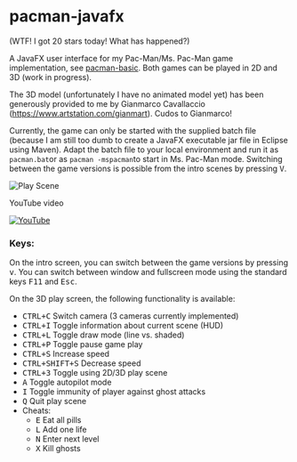 # pacman-javafx

(WTF! I got 20 stars today! What has happened?)

A JavaFX user interface for my Pac-Man/Ms. Pac-Man game implementation, see [pacman-basic](https://github.com/armin-reichert/pacman-basic). Both games can be played in 2D and 3D (work in progress).

The 3D model (unfortunately I have no animated model yet) has been generously provided to me by Gianmarco Cavallaccio (https://www.artstation.com/gianmart). Cudos to Gianmarco! 

Currently, the game can only be started with the supplied batch file (because I am still too dumb to create a JavaFX executable jar file in Eclipse using Maven). Adapt the batch file to your local environment and run it as `pacman.bat`or as `pacman -mspacman`to start in Ms. Pac-Man mode. Switching between the game versions is possible from the intro scenes by pressing <kbd>V</kbd>.

![Play Scene](https://github.com/armin-reichert/pacman-javafx/blob/main/pacman-ui-fx/doc/playscene3D.png)

YouTube video

[![YouTube](https://github.com/armin-reichert/pacman-javafx/blob/main/pacman-ui-fx/doc/thumbnail.jpg)](https://www.youtube.com/watch?v=6ztHwLJuPNw&t=298s)

### Keys:

On the intro screen, you can switch between the game versions by pressing <kbd>v</kbd>. You can switch between window and fullscreen mode using the standard keys <kbd>F11</kbd> and <kbd>Esc</kbd>.

On the 3D play screen, the following functionality is available:
- <kbd>CTRL+C</kbd> Switch camera (3 cameras currently implemented)
- <kbd>CTRL+I</kbd> Toggle information about current scene (HUD)
- <kbd>CTRL+L</kbd> Toggle draw mode (line vs. shaded)
- <kbd>CTRL+P</kbd> Toggle pause game play
- <kbd>CTRL+S</kbd> Increase speed
- <kbd>CTRL+SHIFT+S</kbd> Decrease speed
- <kbd>CTRL+3</kbd> Toggle using 2D/3D play scene
- <kbd>A</kbd> Toggle autopilot mode
- <kbd>I</kbd> Toggle immunity of player against ghost attacks
- <kbd>Q</kbd> Quit play scene
- Cheats:
  - <kbd>E</kbd> Eat all pills
  - <kbd>L</kbd> Add one life
  - <kbd>N</kbd> Enter next level
  - <kbd>X</kbd> Kill ghosts 
